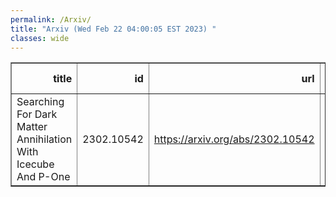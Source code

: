 ```yaml
---
permalink: /Arxiv/
title: "Arxiv (Wed Feb 22 04:00:05 EST 2023) "
classes: wide
---
```

<table border="1" class="dataframe">
  <thead>
    <tr style="text-align: right;">
      <th>title</th>
      <th>id</th>
      <th>url</th>
      <th>authors</th>
      <th>Local Authors</th>
    </tr>
  </thead>
  <tbody>
    <tr>
      <td>Searching For Dark Matter Annihilation With Icecube And P-One</td>
      <td>2302.10542</td>
      <td><a href="https://arxiv.org/abs/2302.10542" target="_blank">https://arxiv.org/abs/2302.10542</a></td>
      <td>Kruteesh Desai, Rouhan Li, Stephan Meighen-Berger</td>
      <td>Stephan Meighen-Berger</td>
    </tr>
  </tbody>
</table>